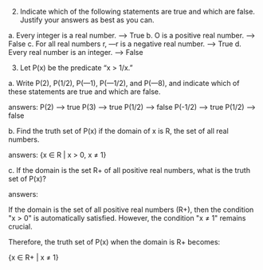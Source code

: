 2. Indicate which of the following statements are true and
which are false. Justify your answers as best as you can.

a. Every integer is a real number.
--> True
b. O is a positive real number.
--> False
c. For all real numbers r, —r is a negative real number.
--> True
d. Every real number is an integer.
--> False

3. Let P(x) be the predicate “x > 1/x.”

a. Write P(2), P(1/2), P(—1), P(—1/2), and P(—8), and
indicate which of these statements are true and which
are false.

answers:
P(2) --> true
P(3) --> true
P(1/2) --> false
P(-1/2) --> true
P(1/2) --> false

b. Find the truth set of P(x) if the domain of x is R, the set
of all real numbers.

answers: {x ∈ R | x > 0, x ≠ 1}

c. If the domain is the set R+ of all positive real numbers,
what is the truth set of P(x)?

answers:

If the domain is the set of all positive real numbers (R+), then the condition "x > 0" is automatically satisfied. However, the condition "x ≠ 1" remains crucial.

Therefore, the truth set of P(x) when the domain is R+ becomes:

{x ∈ R+ | x ≠ 1}


